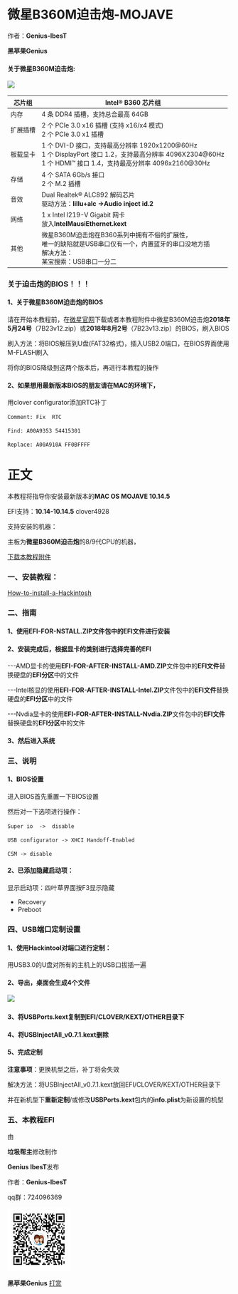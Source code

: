 # 微星B360M迫击炮-MOJAVE

作者：**Genius-lbesT**

**黑苹果Genius**

#### 关于微星B360M迫击炮:

![](https://github.com/Lubibest/MSI-B360M-MORTAR/blob/master/JPG/b360m-mortar-RGB.png)

| 芯片组   | Intel® B360 芯片组                                           |
| -------- | ------------------------------------------------------------ |
| 内存     | 4 条 DDR4 插槽，支持总合最高 64GB                            |
| 扩展插槽 | 2 个 PCIe 3.0 x16 插槽 (支持 x16/x4 模式) <br />2 个 PCIe 3.0 x1 插槽 |
| 板载显卡 | 1 个 DVI-D 接口，支持最高分辨率 1920x1200@60Hz <br />1 个 DisplayPort 接口 1.2，支持最高分辨率 4096X2304@60Hz <br />1 个 HDMI™ 接口 1.4，支持最高分辨率 4096x2160@30Hz |
| 存储     | 4 个 SATA 6Gb/s 接口 <br />2 个 M.2 插槽                     |
| 音效     | Dual Realtek® ALC892 解码芯片<br />驱动方法：**lillu+alc  ->Audio inject id.2** |
| 网络     | 1 x Intel I219-V Gigabit 网卡<br />放入**IntelMausiEthernet.kext** |
| 其他     | 微星B360M迫击炮在B360系列中拥有不俗的扩展性，<br />唯一的缺陷就是USB串口仅有一个，内置蓝牙的串口没地方插<br />解决方法：<br />某宝搜索：USB串口一分二 |



### 关于**迫击炮的BIOS**！！！

#### 1、关于微星B360M迫击炮的BIOS

请在开始本教程前，在[微星官网](https://cn.msi.com/Motherboard/support/B360M-MORTAR)下载或者本教程附件中微星B360M迫击炮**2018年5月24号**（7B23v12.zip）或**2018年8月2号**（7B23v13.zip）的BIOS，刷入BIOS

刷入方法：将BIOS解压到U盘(FAT32格式)，插入USB2.0端口，在BIOS界面使用M-FLASH刷入

将你的BIOS降级到这两个版本后，再进行本教程的操作

#### 2、如果想用最新版本BIOS的朋友请在MAC的环境下，

用clover configurator添加RTC补丁

`Comment: Fix  RTC`

`Find: A00A9353 54415301`

`Replace: A00A910A FF0BFFFF`



# 正文

本教程将指导你安装最新版本的**MAC OS MOJAVE 10.14.5**

EFI支持：**10.14-10.14.5**  clover4928

支持安装的机器：

主板为**微星B360M迫击炮**的8/9代CPU的机器，

[下载本教程附件](https://github.com/Lubibest/MSI-B360M-MORTAR/archive/master.zip)

### 一、安装教程：

[How-to-install-a-Hackintosh](https://github.com/Lubibest/How-to-install-a-Hackintosh)

### 二、指南

#### 1、使用**EFI-FOR-NSTALL.ZIP**文件包中的**EFI文件**进行安装

#### 2、安装完成后，根据显卡的类别进行选择完善的EFI

---AMD显卡的使用**EFI-FOR-AFTER-INSTALL-AMD.ZIP**文件包中的**EFI文件**替换硬盘的**EFI分区**中的文件

---Intel核显的使用**EFI-FOR-AFTER-INSTALL-Intel.ZIP**文件包中的**EFI文件**替换硬盘的**EFI分区**中的文件

---Nvdia显卡的使用**EFI-FOR-AFTER-INSTALL-Nvdia.ZIP**文件包中的**EFI文件**替换硬盘的**EFI分区**中的文件

#### 3、然后进入系统

### 三、说明

#### 1、BIOS设置

进入BIOS首先重置一下BIOS设置

然后对一下选项进行操作：

`Super io  ->  disable`

`USB configurator -> XHCI Handoff-Enabled`

`CSM -> disable`

#### 2、已添加隐藏启动项：

显示启动项：四叶草界面按F3显示隐藏

- Recovery
- Preboot

### 四、USB端口定制设置

#### 1、使用**Hackintool**对端口进行定制：

用USB3.0的U盘对所有的主机上的USB口拔插一遍

#### 2、导出，桌面会生成4个文件

![](https://github.com/Lubibest/MSI-B360M-MORTAR/blob/master/JPG/1.jpg)

#### 3、将**USBPorts.kext**复制到EFI/CLOVER/KEXT/OTHER目录下

#### 4、将**USBInjectAll_v0.7.1.kext**删除

#### 5、完成定制

**注意事项**：更换机型之后，补丁将会失效

解决方法：将USBInjectAll_v0.7.1.kext放回EFI/CLOVER/KEXT/OTHER目录下

并在新机型下**重新定制**/或修改**USBPorts.kext**包内的**info.plist**为新设置的机型

### 五、本教程EFI

由

**垃圾帮主**修改制作

**Genius lbesT**发布

作者：**Genius-lbesT**

qq群：724096369

![](https://github.com/Lubibest/Hackintosh/blob/master/JPG/QQ.png)

 **黑苹果Genius**   [打赏](https://github.com/Lubibest/About-Genius-lbesT)

